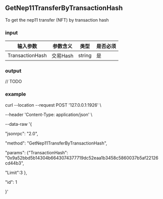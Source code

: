 ## GetNep11TransferByTransactionHash

To get the nep11 transfer (NFT)  by transaction hash

### input

| 输入参数         | 参数含义       | 类型    | 是否必须  |
| ---------------- | -------------- | ------- |------   |
| TransactionHash | 交易Hash | string  | 是|

### output

// TODO

### example

curl --location --request POST '127.0.0.1:1926' \

--header 'Content-Type: application/json' \

--data-raw '{

  "jsonrpc": "2.0",

  "method": "GetNep11TransferByTransactionHash",

  "params": {"TransactionHash": "0x9a52bbd5b14304b6643074377719dc52eaa1b3458c5860037b5af22126cd44b3",

  "Limit":3 },

  "id": 1

}'

